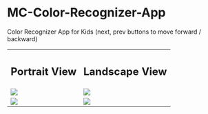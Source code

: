 # MC-Color-Recognizer-App
Color Recognizer App for Kids (next, prev buttons to move forward / backward)


<table> 
  <tr>
    <td> <h2>Portrait View</h2> </td>
    <td> <h2>Landscape View</h2> </td>
  </tr>
  <tr>
    <td>
      <img src="https://user-images.githubusercontent.com/79749919/169634472-47e1ac41-4fc4-4b98-809c-67570e49eb4a.png">
    </td>
    <td>
      <img src="https://user-images.githubusercontent.com/79749919/169634485-054a2ff4-5b65-400c-8364-aaad55a10619.png">
    </td>
  </tr>
  <tr>
    <td>
      <img src="https://user-images.githubusercontent.com/79749919/169634500-bb0ceae8-d424-44f7-a02a-d4d1808a32be.png">
    </td>
    <td>
      <img src="https://user-images.githubusercontent.com/79749919/169634516-3304418b-0d2c-457a-afca-c79b36b8f1ab.png">
    </td>
  </tr>
</table>


